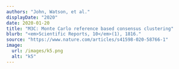 ```yaml
---
authors: "John, Watson, et al."
displayDate: "2020"
date: 2020-01-20
title: "M3C: Monte Carlo reference based consensus clustering"
blurb: "<em>Scientific Reports, 10</em>(1), 1816."
source: "https://www.nature.com/articles/s41598-020-58766-1"
image:
  url: /images/k5.png
  alt: "k5"
---
```

